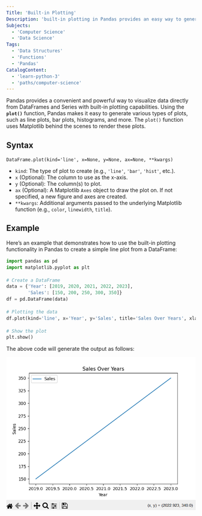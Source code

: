 ```yaml
---
Title: 'Built-in Plotting'
Description: 'built-in plotting in Pandas provides an easy way to generate various plots directly from DataFrames and Series using the plot() function.'
Subjects:
  - 'Computer Science'
  - 'Data Science'
Tags:
  - 'Data Structures'
  - 'Functions'
  - 'Pandas'
CatalogContent:
  - 'learn-python-3'
  - 'paths/computer-science'
---
```


Pandas provides a convenient and powerful way to visualize data directly from DataFrames and Series with built-in plotting capabilities. Using the **`plot()`** function, Pandas makes it easy to generate various types of plots, such as line plots, bar plots, histograms, and more. The `plot()` function uses Matplotlib behind the scenes to render these plots.

## Syntax

```pseudo
DataFrame.plot(kind='line', x=None, y=None, ax=None, **kwargs)
```

- `kind`: The type of plot to create (e.g., `'line'`, `'bar'`, `'hist'`, etc.).
- `x` (Optional): The column to use as the x-axis.
- `y` (Optional): The column(s) to plot.
- `ax` (Optional): A Matplotlib `Axes` object to draw the plot on. If not specified, a new figure and axes are created.
- `**kwargs`: Additional arguments passed to the underlying Matplotlib function (e.g., `color`, `linewidth`, `title`).

## Example

Here’s an example that demonstrates how to use the built-in plotting functionality in Pandas to create a simple line plot from a DataFrame:

```py
import pandas as pd
import matplotlib.pyplot as plt

# Create a DataFrame
data = {'Year': [2019, 2020, 2021, 2022, 2023],
        'Sales': [150, 200, 250, 300, 350]}
df = pd.DataFrame(data)

# Plotting the data
df.plot(kind='line', x='Year', y='Sales', title='Sales Over Years', xlabel='Year', ylabel='Sales')

# Show the plot
plt.show()
```

The above code will generate the output as follows:

![Built in Plotting](https://raw.githubusercontent.com/Codecademy/docs/main/media/built-in-plotting.png)
